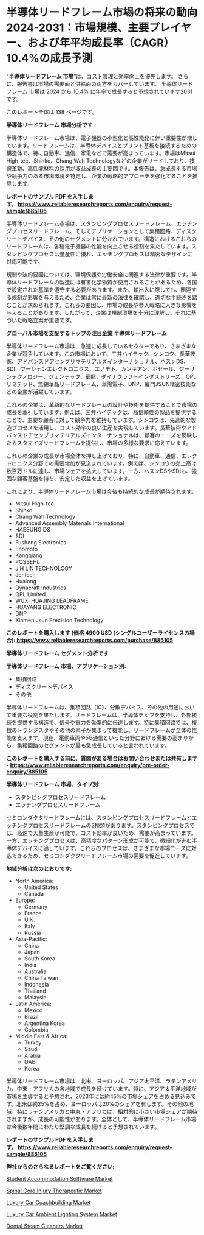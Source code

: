 <p><h1>半導体リードフレーム市場の将来の動向 2024-2031：市場規模、主要プレイヤー、および年平均成長率（CAGR）10.4%の成長予測</h1></p><p>&ldquo;<strong><a href="https://www.reliableresearchreports.com/semiconductor-lead-frame-r885105?utm_campaign=110&utm_medium=9&utm_source=Github&utm_content=ia&utm_term=28112024&utm_id=semiconductor-lead-frame">半導体リードフレーム 市場</a></strong>&rdquo;は、コスト管理と効率向上を優先します。 さらに、報告書は市場の需要面と供給面の両方をカバーしています。 半導体リードフレーム 市場は 2024 から 10.4% に年率で成長すると予想されています2031 です。</p>
<p>このレポート全体は 138 ページです。</p>
<p><strong>半導体リードフレーム 市場分析です</strong></p>
<p><p>半導体リードフレーム市場は、電子機器の小型化と高性能化に伴い重要性が増しています。リードフレームは、半導体デバイスとプリント基板を接続するための構造体で、特に自動車、通信、家電などで需要が高まっています。市場はMitsui High-tec、Shinko、Chang Wah Technologyなどの企業がリードしており、技術革新、高性能材料の採用が収益成長の主要因です。本報告は、急成長する市場や競争力のある市場環境を特定し、企業の戦略的アプローチを強化することを推奨します。</p></p>
<p><strong>レポートのサンプル PDF を入手します。&nbsp;<a href="https://www.reliableresearchreports.com/enquiry/request-sample/885105?utm_campaign=110&utm_medium=9&utm_source=Github&utm_content=ia&utm_term=28112024&utm_id=semiconductor-lead-frame">https://www.reliableresearchreports.com/enquiry/request-sample/885105</a></strong></p>
<p><p>半導体リードフレーム市場は、スタンピングプロセスリードフレーム、エッチングプロセスリードフレーム、そしてアプリケーションとして集積回路、ディスクリートデバイス、その他のセグメントに分かれています。構造におけるこれらのリードフレームは、各種電子機器の性能を向上させる役割を果たしています。スタンピングプロセスは量産性に優れ、エッチングプロセスは精密なデザインに対応可能です。</p><p>規制や法的要因については、環境保護や労働安全に関連する法律が重要です。半導体リードフレームの製造には有害化学物質が使用されることがあるため、各国で設定された基準を遵守する必要があります。また、輸出入に際しても、関連する規制が影響を与えるため、企業は常に最新の法律を確認し、適切な手続きを踏むことが求められます。これらの要因は、市場の成長や参入戦略に大きな影響を与えることがあります。したがって、企業は規制環境を十分に理解し、それに基づいた戦略立案が重要です。</p></p>
<p><strong>グローバル市場を支配するトップの注目企業 半導体リードフレーム</strong></p>
<p><p>半導体リードフレーム市場は、急速に成長しているセクターであり、さまざまな企業が競争しています。この市場において、三井ハイテック、シンコウ、長華技術、アドバンスドアセンブリマテリアルズインターナショナル、ハスンDS、SDI、フーシェンエレクトロニクス、エノモト、カンキアン、ポゼール、ジーリンテクノロジー、ジェンテック、華龍、ダイナクラフトインダストリーズ、QPLリミテッド、無錫華晶リードフレーム、華陽電子、DNP、廈門JSUN精密技術などの企業が活躍しています。</p><p>これらの企業は、革新的なリードフレームの設計や技術を提供することで市場の成長を牽引しています。例えば、三井ハイテックは、高信頼性の製品を提供することで、主要な顧客に対して競争力を維持しています。シンコウは、先進的な製造プロセスを活用し、コスト効率の良い生産を実現しています。長華技術やアドバンスドアセンブリマテリアルズインターナショナルは、顧客のニーズを反映したカスタマイズリードフレームを提供し、市場の多様な要求に応えています。</p><p>これらの企業の成長が市場全体を押し上げており、特に、自動車、通信、エレクトロニクス分野での需要増加が見込まれています。例えば、シンコウの売上高は数百万ドルに達し、市場シェアを拡大しています。一方、ハスンDSやSDIも、強固な顧客基盤を持ち、安定した収益を上げています。</p><p>これにより、半導体リードフレーム市場は今後も持続的な成長が期待されます。</p></p>
<p><ul><li>Mitsui High-tec</li><li>Shinko</li><li>Chang Wah Technology</li><li>Advanced Assembly Materials International</li><li>HAESUNG DS</li><li>SDI</li><li>Fusheng Electronics</li><li>Enomoto</li><li>Kangqiang</li><li>POSSEHL</li><li>JIH LIN TECHNOLOGY</li><li>Jentech</li><li>Hualong</li><li>Dynacraft Industries</li><li>QPL Limited</li><li>WUXI HUAJING LEADFRAME</li><li>HUAYANG ELECTRONIC</li><li>DNP</li><li>Xiamen Jsun Precision Technology</li></ul></p>
<p><strong>このレポートを購入します (価格 4900 USD (シングルユーザーライセンスの場合):&nbsp;<a href="https://www.reliableresearchreports.com/purchase/885105?utm_campaign=110&utm_medium=9&utm_source=Github&utm_content=ia&utm_term=28112024&utm_id=semiconductor-lead-frame">https://www.reliableresearchreports.com/purchase/885105</a></strong></p>
<p><strong>半導体リードフレーム セグメント分析です</strong></p>
<p><strong>半導体リードフレーム 市場、アプリケーション別:</strong></p>
<p><ul><li>集積回路</li><li>ディスクリートデバイス</li><li>その他</li></ul></p>
<p><p>半導体リードフレームは、集積回路（IC）、分散デバイス、その他の用途において重要な役割を果たします。リードフレームは、半導体チップを支持し、外部接続を提供する構造で、信号や電力を効率的に伝達します。特に集積回路では、複数のトランジスタやその他の素子が集まって機能し、リードフレームが全体の性能を支えます。現在、電動車両や5G通信といった分野における需要の高まりから、集積回路のセグメントが最も急成長していると言われています。</p></p>
<p><strong>このレポートを購入する前に、質問がある場合はお問い合わせまたは共有します - <a href="https://www.reliableresearchreports.com/enquiry/pre-order-enquiry/885105?utm_campaign=110&utm_medium=9&utm_source=Github&utm_content=ia&utm_term=28112024&utm_id=semiconductor-lead-frame">https://www.reliableresearchreports.com/enquiry/pre-order-enquiry/885105</a></strong></p>
<p><strong>半導体リードフレーム 市場、タイプ別:</strong></p>
<p><ul><li>スタンピングプロセスリードフレーム</li><li>エッチングプロセスリードフレーム</li></ul></p>
<p><p>セミコンダクタリードフレームには、スタンピングプロセスリードフレームとエッチングプロセスリードフレームの2種類があります。スタンピングプロセスでは、高速で大量生産が可能で、コスト効率が良いため、需要が高まっています。一方、エッチングプロセスは、高精度なパターン形成が可能で、微細化が進む半導体デバイスに適しています。これらのプロセスは、さまざまな市場ニーズに対応できるため、セミコンダクタリードフレーム市場の需要を促進しています。</p></p>
<p><strong>地域分析は次のとおりです:</strong></p>
<p><ul>
    <li>
        North America:
        <ul>
            <li>United States</li>
            <li>Canada</li>
        </ul>
    </li>
    <li>
        Europe:
        <ul>
            <li>Germany</li>
            <li>France</li>
            <li>U.K.</li>
            <li>Italy</li>
            <li>Russia</li>
        </ul>
    </li>
    <li>
        Asia-Pacific:
        <ul>
            <li>China</li>
            <li>Japan</li>
            <li>South Korea</li>
            <li>India</li>
            <li>Australia</li>
            <li>China Taiwan</li>
            <li>Indonesia</li>
            <li>Thailand</li>
            <li>Malaysia</li>
        </ul>
    </li>
    <li>
        Latin America:
        <ul>
            <li>Mexico</li>
            <li>Brazil</li>
            <li>Argentina Korea</li>
            <li>Colombia</li>
        </ul>
    </li>
    <li>
        Middle East & Africa:
        <ul>
            <li>Turkey</li>
            <li>Saudi</li>
            <li>Arabia</li>
            <li>UAE</li>
            <li>Korea</li>
        </ul>
    </li>
    </ul></p>
<p><p>半導体リードフレーム市場は、北米、ヨーロッパ、アジア太平洋、ラテンアメリカ、中東・アフリカの各地域で成長を続けています。特に、アジア太平洋地域が市場を主導すると予想され、2023年には約45%の市場シェアを占める見込みです。北米は約25%を占め、ヨーロッパは20%のシェアを有します。その他の地域、特にラテンアメリカと中東・アフリカは、相対的に小さい市場シェアが期待されますが、成長の可能性があります。全体として、半導体リードフレーム市場は今後数年間にわたり堅調な成長を続けると予想されています。</p></p>
<p><strong>レポートのサンプル PDF を入手します。&nbsp;<a href="https://www.reliableresearchreports.com/enquiry/request-sample/885105?utm_campaign=110&utm_medium=9&utm_source=Github&utm_content=ia&utm_term=28112024&utm_id=semiconductor-lead-frame">https://www.reliableresearchreports.com/enquiry/request-sample/885105</a></strong></p>
<p><strong>弊社からのさらなるレポートをご覧ください:</strong></p>
<p><p><a href="https://issuu.com/reportprime-2/docs/student-accommodation-solftware-mar_0fb2ac58febea9?utm_campaign=110&utm_medium=9&utm_source=Github&utm_content=ia&utm_term=28112024&utm_id=semiconductor-lead-frame">Student Accommodation Solftware Market</a></p><p><a href="https://issuu.com/reportprime-2/docs/spinal-cord-injury-therapeutic-mark_fb3cfda672319b?utm_campaign=110&utm_medium=9&utm_source=Github&utm_content=ia&utm_term=28112024&utm_id=semiconductor-lead-frame">Spinal Cord Injury Therapeutic Market</a></p><p><a href="https://www.linkedin.com/pulse/luxury-car-coachbuilding-market-shifts-strategic-analysis-upg8e?utm_campaign=110&utm_medium=9&utm_source=Github&utm_content=ia&utm_term=28112024&utm_id=semiconductor-lead-frame">Luxury Car Coachbuilding Market</a></p><p><a href="https://www.linkedin.com/pulse/decoding-luxury-car-ambient-lighting-system-market-signals-awvee?utm_campaign=110&utm_medium=9&utm_source=Github&utm_content=ia&utm_term=28112024&utm_id=semiconductor-lead-frame">Luxury Car Ambient Lighting System Market</a></p><p><a href="https://github.com/globismark/Market-Research-Report-List-5/blob/main/dental-steam-cleaners-market.md?utm_campaign=110&utm_medium=9&utm_source=Github&utm_content=ia&utm_term=28112024&utm_id=semiconductor-lead-frame">Dental Steam Cleaners Market</a></p></p>